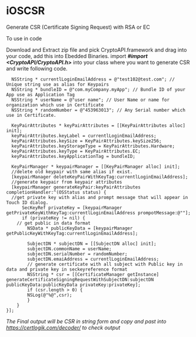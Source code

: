 # iOSCSR
Generate CSR (Certificate Signing Request) with RSA or EC

To use in code

Download and Extract zip file and pick CryptoAPI.framework and drag into your code, add this into Ebedded Binaries. 
import ***#import <CryptoAPI/CryptoAPI.h>*** into your class where you want to generate CSR and write following code.

      NSString * currentlLoginEmailAddress = @"test102@test.com"; // Unique string use as alias for Keypairs
      NSString * bundleID = @"com.myCompany.myApp"; // Bundle ID of your App use as Application Tag
      NSString * userName = @"user name"; // User Name or name for organization which use in Certificate
      NSString * randomNumber = @"453963013"; // Any Serial number which use in Certificate.

      KeyPairAttributes * keyPairAttributes = [[KeyPairAttributes alloc] init];
      keyPairAttributes.keyLabel = currentlLoginEmailAddress;
      keyPairAttributes.keySize = KeyPairAttributes.keySize256;
      keyPairAttributes.keyStorageType = KeyPairAttributes.Hardware;
      keyPairAttributes.keyType = KeyPairAttributes.EC;
      keyPairAttributes.keyApplicationTag = bundleID;

      KeyPairManager * keypairManager = [[KeyPairManager alloc] init];
      //delete old keypair with same alias if exist.
      [keypairManager deleteKeyPairWithKeyTag:currentlLoginEmailAddress];
      //generate keypair from keypair attributes
      [keypairManager generateKeyPair:keyPairAttributes completionHandler:^(OSStatus status) {
      //get private key with alias and prompt message that will appear in Touch ID dialog.
          SecKeyRef privateKey = [keypairManager getPrivateKeyWithKeyTag:currentlLoginEmailAddress prompotMessage:@""];
          if (privateKey != nil) {
        // get public in data format 
            NSData * publicKeyData = [keypairManager getPublicKeyWithKeyTag:currentlLoginEmailAddress];
            
            SubjectDN * subjectDN = [[SubjectDN alloc] init];
            subjectDN.commonName = userName;
            subjectDN.serialNumber = randomNumber;
            subjectDN.emaiAddress = currentlLoginEmailAddress;
            // generate certificate with all subject with Public key in data and private key in seckeyreference format
            NSString * csr = [[CertificateManager getInstance] generateCertificateSigningRequestWithSubjectDN:subjectDN publicKeyData:publicKeyData privateKey:privateKey];
            if (csr.length > 0) {
            NSLog(@"%@",csr);
            }
        }
    }];

*The Final output will be CSR in string form and copy and past into https://certlogik.com/decoder/ to check output*
